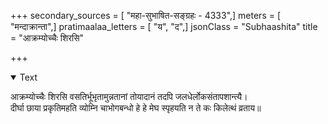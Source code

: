 +++
secondary_sources = [ "महा-सुभाषित-सङ्ग्रहः - 4333",]
meters = [ "मन्दाक्रान्ता",]
pratimaalaa_letters = [ "य", "द",]
jsonClass = "Subhaashita"
title = "आक्रम्योच्चैः शिरसि"

+++

<details open><summary>Text</summary>

आक्रम्योच्चैः शिरसि वसतिर्भूभृतामुन्नतानां तोयादानं तदपि जलधेर्लोकसंतापशान्त्यै।  
दीर्घा छाया प्रकृतिमहति व्योम्नि चाभोगबन्धो हे हे मेघ स्पृहयति न ते कः किलेत्थं व्रताय॥
</details>
